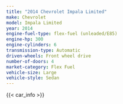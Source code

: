 ```yaml
---
title: "2014 Chevrolet Impala Limited"
make: Chevrolet
model: Impala Limited
year: 2014
engine-fuel-type: flex-fuel (unleaded/E85)
engine-hp: 300
engine-cylinders: 6
transmission-type: Automatic
driven-wheels: Front wheel drive
number-of-doors: 4
market-category: Flex Fuel
vehicle-size: Large
vehicle-style: Sedan
---
```


{{< car_info >}}

